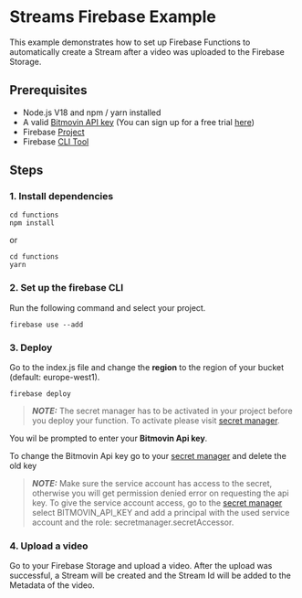 # Streams Firebase Example
This example demonstrates how to set up Firebase Functions to automatically create a Stream after a video was uploaded to the Firebase Storage.

## Prerequisites

- Node.js V18 and npm / yarn installed
- A valid [Bitmovin API key](https://bitmovin.com/dashboard/account) (You can sign up for a free trial [here](https://bitmovin.com/dashboard/signup))
- Firebase [Project](https://console.firebase.google.com/)
- Firebase [CLI Tool](https://firebase.google.com/docs/cli)

## Steps
### 1. Install dependencies
```console
cd functions
npm install
```
or
```console
cd functions
yarn
```
### 2. Set up the firebase CLI
Run the following command and select your project.
```
firebase use --add
```
### 3. Deploy

Go to the index.js file and change the **region** to the region of your bucket (default: europe-west1).

```
firebase deploy
```

> **_NOTE:_**  The secret manager has to be activated in your project before you deploy your function. To activate please visit [secret manager](https://console.cloud.google.com/security/secret-manager).

You wil be prompted to enter your **Bitmovin Api key**. 

To change the Bitmovin Api key go to your [secret manager](https://console.cloud.google.com/security/secret-manager) and delete the old key

> **_NOTE:_**  Make sure the service account has access to the secret, otherwise you will get permission denied error on requesting the api key. To give the service account access, go to the [secret manager](https://console.cloud.google.com/security/secret-manager) select BITMOVIN_API_KEY and add a principal with the used service account and the role: secretmanager.secretAccessor.

### 4. Upload a video

Go to your Firebase Storage and upload a video. After the upload was successful, a Stream will be created and the Stream Id will be added to the Metadata of the video.